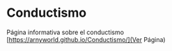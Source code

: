 # Conductismo
Página informativa sobre el conductismo
[https://arnyworld.github.io/Conductismo/](Ver Página)
